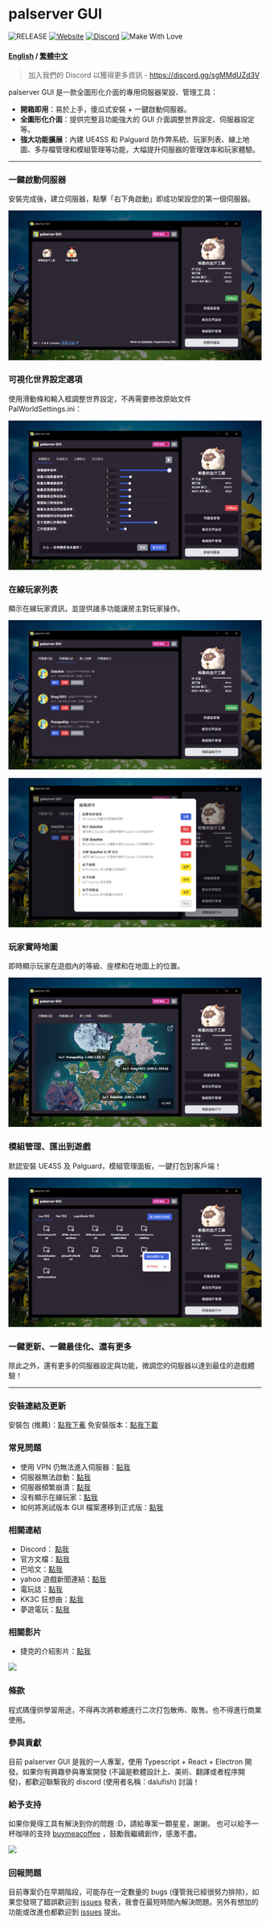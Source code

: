 # palserver GUI

![RELEASE](https://img.shields.io/badge/RELEASE-1.0.1-green)
[![Website](https://img.shields.io/badge/website-click-blue)](https://dalufishes-team.gitbook.io/palserver-gui-en)
[![Discord](https://img.shields.io/badge/discord-click-blue)](https://discord.gg/sgMMdUZd3V)
![Make With Love](https://img.shields.io/badge/make_with_%E2%9D%A4%EF%B8%8F-white)

#### [English](/README_EN.md) / [繁體中文](/README.md)

> 加入我們的 Discord 以獲得更多資訊 - https://discord.gg/sgMMdUZd3V

palserver GUI 是一款全圖形化介面的專用伺服器架設、管理工具：

- **開箱即用**：易於上手，傻瓜式安裝 + 一鍵啟動伺服器。
- **全圖形化介面**：提供完整且功能強大的 GUI 介面調整世界設定、伺服器設定等。
- **強大功能擴展**：內建 UE4SS 和 Palguard 防作弊系統、玩家列表、線上地圖、多存檔管理和模組管理等功能，大幅提升伺服器的管理效率和玩家體驗。

---

### 一鍵啟動伺服器

安裝完成後，建立伺服器，點擊「右下角啟動」即成功架設您的第一個伺服器。

![alt text](/readme/menu.png)

### 可視化世界設定選項

使用滑動條和輸入框調整世界設定，不再需要修改原始文件 PalWorldSettings.ini：

![alt text](/readme/worldsettings.png)

### 在線玩家列表

顯示在線玩家資訊，並提供諸多功能讓房主對玩家操作。

![alt text](/readme/playerlist.png)

![alt text](/readme/playeraction.png)

### 玩家實時地圖

即時顯示玩家在遊戲內的等級、座標和在地圖上的位置。

![alt text](/readme/onlinemap.png)

### 模組管理、匯出到遊戲

默認安裝 UE4SS 及 Palguard，模組管理面板，一鍵打包到客戶端！

![alt text](/readme/mod.png)

### 一鍵更新、一鍵最佳化、還有更多

除此之外，還有更多的伺服器設定與功能，微調您的伺服器以達到最佳的遊戲體驗！

---

### 安裝連結及更新

安裝包 (推薦)：[點我下鮺](https://github.com/Dalufishe/palserver-GUI/releases/download/1.0.1/1.0.1-palserver-gui.exe)
免安裝版本：[點我下載](https://github.com/Dalufishe/palserver-GUI/releases/download/1.0.1/unpack-1.0.1-palserver-gui.zip)

### 常見問題

- 使用 VPN 仍無法進入伺服器：[點我](https://dalufishes-team.gitbook.io/palserver-gui/faq/shi-yong-vpn-reng-wu-fa-jin-ru-si-fu-qi)
- 伺服器無法啟動：[點我](https://dalufishes-team.gitbook.io/palserver-gui/faq/si-fu-qi-wu-fa-qi-dong)
- 伺服器頻繁崩潰：[點我](https://dalufishes-team.gitbook.io/palserver-gui/faq/si-fu-qi-bin-fan-beng-kui)
- 沒有顯示在線玩家：[點我](https://dalufishes-team.gitbook.io/palserver-gui/faq/mei-you-xian-shi-zai-xian-wan-jia)
- 如何將測試版本 GUI 檔案遷移到正式版：[點我](https://dalufishes-team.gitbook.io/palserver-gui/faq/ce-shi-ban-ben-gui-dang-an-qian-yi-dao-zheng-shi-ban)

### 相關連結

- Discord： [點我](https://discord.gg/sgMMdUZd3V)
- 官方文檔：[點我](https://dalufishes-team.gitbook.io/palserver-gui)
- 巴哈文：[點我](https://forum.gamer.com.tw/C.php?bsn=71458&snA=2043)
- yahoo 遊戲新聞連結：[點我](https://tw.news.yahoo.com/palserver-gui-041354287.html)
- 電玩誌：[點我](https://gank.fanpiece.com/animeradio/%E5%8F%B0%E7%81%A3%E5%A4%A7%E7%A5%9E%E5%89%B5-%E5%B9%BB%E7%8D%B8%E5%B8%95%E9%AD%AF-%E4%B8%80%E9%8D%B5%E9%96%8B%E8%A8%AD%E4%BC%BA%E6%9C%8D%E5%99%A8-%E5%B7%A5%E5%85%B7-%E5%85%A7%E5%BB%BA%E7%B9%81%E4%B8%AD-%E5%9C%96%E5%83%8FUI-c1452714.html)
- KK3C 狂想曲：[點我](https://kkplay3c.net/steam-pal-server-gui/)
- 夢遊電玩：[點我](https://www.game735.com/forum.php?mod=viewthread&tid=388027&extra=page%3D1&ordertype=1)

### 相關影片

- 捷克的介紹影片：[點我](https://youtu.be/8Vq7uANT0Eo?si=-nH9lkUpsk7DgMW8)

<a href="https://youtu.be/8Vq7uANT0Eo?si=-nH9lkUpsk7DgMW8" target="_blank">
<img src="https://i.ytimg.com/vi_webp/8Vq7uANT0Eo/maxresdefault.webp"/>
</a>

### 條款

程式碼僅供學習用途，不得再次將軟體進行二次打包散佈、販售。也不得進行商業使用。

### 參與貢獻

目前 palserver GUI 是我的一人專案，使用 Typescript + React + Electron 開發。如果你有興趣參與專案開發 (不論是軟體設計上、美術、翻譯或者程序開發)，都歡迎聯繫我的 discord (使用者名稱：dalufish) 討論！

### 給予支持

如果你覺得工具有解決到你的問題 :D，請給專案一顆星星，謝謝。
也可以給予一杯咖啡的支持 [buymeacoffee](https://www.buymeacoffee.com/dalufish) ，鼓勵我繼續創作，感激不盡。

<a href="https://www.buymeacoffee.com/Dalufish"><img src="https://img.buymeacoffee.com/button-api/?text=Buy me a coffee&emoji=&slug=Dalufish&button_colour=FFDD00&font_colour=000000&font_family=Comic&outline_colour=000000&coffee_colour=ffffff" /></a>

### 回報問題

目前專案仍在早期階段，可能存在一定數量的 bugs (僅管我已經很努力排除)，如果您發現了錯誤歡迎到 [issues](https://github.com/Dalufishe/palserver-GUI/issues) 發表，我會在最短時間內解決問題。另外有想加的功能或改進也都歡迎到 [issues](https://github.com/Dalufishe/palserver-GUI/issues) 提出。
